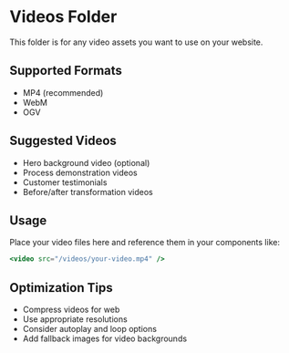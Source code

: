# Videos Folder

This folder is for any video assets you want to use on your website.

## Supported Formats

- MP4 (recommended)
- WebM
- OGV

## Suggested Videos

- Hero background video (optional)
- Process demonstration videos
- Customer testimonials
- Before/after transformation videos

## Usage

Place your video files here and reference them in your components like:

```jsx
<video src="/videos/your-video.mp4" />
```

## Optimization Tips

- Compress videos for web
- Use appropriate resolutions
- Consider autoplay and loop options
- Add fallback images for video backgrounds
